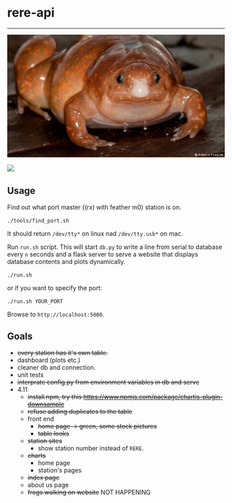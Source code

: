 # rere-api
-------------------------------------------------------------

<img src='docs/frog.jpg'>

<a href="http://forthebadge.com/"><img src="https://forthebadge.com/images/badges/built-with-swag.svg"></a>

## Usage

Find out what port master ((rx) with feather m0) station is on.
```
./tools/find_port.sh
```
It should return `/dev/tty*` on linux nad `/dev/tty.usb*` on mac.

Run `run.sh` script. 
This will start `db.py` to write a line from serial to database every `n` seconds and a flask server to serve a website that displays database contents and plots dynamically.

```
./run.sh
```
or if you want to specify the port:
```
./run.sh YOUR_PORT
```

Browse to `http://localhost:5000`.

## Goals

* ~~every station has it's own table.~~ 
* dashboard (plots etc.)
* cleaner db and connection. 
* unit tests
* ~~interprate config.py from environment variables in db and serve~~
* 4.11
  * ~~install npm, try this https://www.npmjs.com/package/chartjs-plugin-downsample~~
  * ~~refuse adding duplicates to the table~~
  * front end
    * ~~home page -> green, some stock pictures~~
    * ~~table looks~~
  * ~~station sites~~
    * show station number instead of `RERE`.
  * ~~charts~~
    * home page
    * station's pages
  * ~~index page~~
  * about us page
  * ~~frogs walking on website~~ NOT HAPPENING
    
